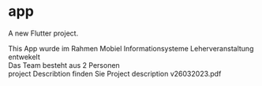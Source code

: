 # app

A new Flutter project.

This App wurde im Rahmen Mobiel Informationsysteme Leherveranstaltung entwekelt <br> Das Team besteht aus 2 Personen<br>
project Describtion finden Sie Project description v26032023.pdf
